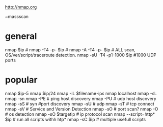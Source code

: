 http://nmap.org

~massscan

# general
nmap $ip                    #
nmap -T4 -p- $ip            #
nmap -A -T4 -p- $ip         # ALL scan, OS/ver/script/traceroute detection.
nmap -sU -T4 -p1-1000 $ip   #1000 UDP ports

# popular
nmap $ip-5
nmap $ip/24
nmap -iL $filename-ips
nmap localhost
nmap -sL
nmap -sn
nmap -PE    # ping host discovery
nmap -PU    # udp host discovery
nmap -sS    # syn #port discovery
nmap -sU    # udp
nmap -sT    # tcp connect
nmap -sV    # Service and Version Detection
nmap -sO    # port scan? 
nmap -O     # os detection 
nmap -sO $targetip      # ip protocol scan
nmap --script=http* $ip # run all scripts withh htp*
nmap -sC $ip            # multiple usefull scripts 
